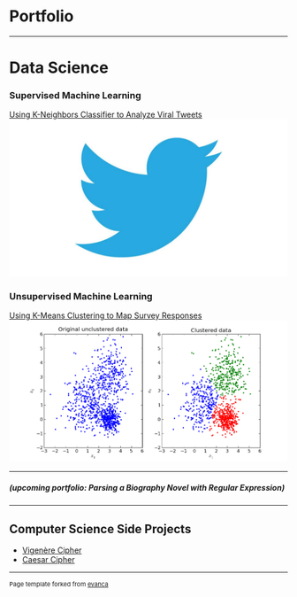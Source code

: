 # Portfolio

---

# Data Science
### **Supervised Machine Learning**
[Using K-Neighbors Classifier to Analyze Viral Tweets](/supervisedml_twitter)
<img src="images/twt.jpg"/>

### **Unsupervised Machine Learning**
[Using K-Means Clustering to Map Survey Responses](/unsupervisedml)
<img src="images/unsupervisedml.png"/>

---

##### (upcoming portfolio: Parsing a Biography Novel with Regular Expression)

---

## Computer Science Side Projects

- [Vigenère Cipher](/vigenerecipher)
- [Caesar Cipher](/caesarcipher)


---

<p style="font-size:11px">Page template forked from <a href="https://github.com/evanca/quick-portfolio">evanca</a></p>
<!-- Remove above link if you don't want to attibute -->
